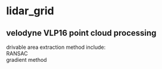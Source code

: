 # lidar_grid
velodyne VLP16 point cloud processing
---
drivable area extraction method include:  
RANSAC  
gradient method

